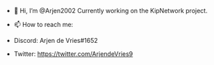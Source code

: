 - 👋 Hi, I’m @Arjen2002
Currently working on the KipNetwork project.
     
- 📫 How to reach me:
- Discord: Arjen de Vries#1652
- Twitter: https://twitter.com/ArjendeVries9

<!---
Arjen2002/Arjen2002 is a ✨ special ✨ repository because its `README.md` (this file) appears on your GitHub profile.
You can click the Preview link to take a look at your changes.
--->
